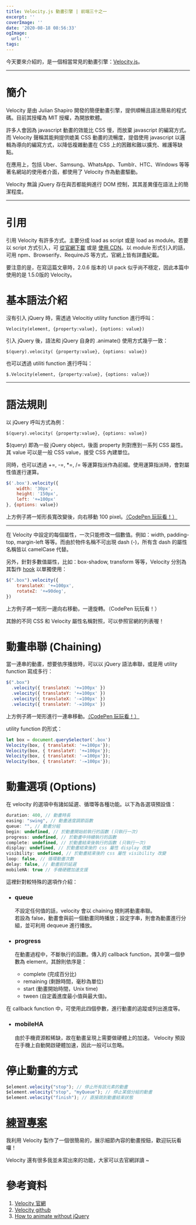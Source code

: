 ```yaml
---
title: Velocity.js 動畫引擎 | 前端三十之一
excerpt: ''
coverImage: ''
date: '2020-08-18 08:56:33'
ogImage: 
  url: ''
tags:
---
```


今天要來介紹的，是一個相當常見的動畫引擎：[Velocity.js](http://velocityjs.org/)。

---

# 簡介
Velocity 是由 Julian Shapiro 開發的簡便動畫引擎，提供順暢且語法簡易的程式碼。目前其授權為 MIT 授權，為開放軟體。


許多人會因為 javascript 動畫的效能比 CSS 慢，而放棄 javascript 的編寫方式。而 Velocity 聲稱其能夠提供媲美 CSS 動畫的流暢度，提倡使用 javascript 以邏輯為導向的編寫方式，以降低複雜動畫在 CSS 上的困難和難以擴充、維護等缺點。


在應用上，包括 Uber、Samsung、WhatsApp、Tumblr、HTC、Windows 等等著名網站的使用者介面，都使用了 Velocity 作為動畫驅動。
 

Velocity 無論 jQuery 存在與否都能夠進行 DOM 控制，其其差異僅在語法上的簡潔程度。

 ---

# 引用

引用 Velocity 有許多方式。主要分成 load as script 或是 load as module。若要以 script 方式引入，可 [從官網下載](http://velocityjs.org/) 或是 [使用 CDN](https://github.com/julianshapiro/velocity#quickstart)。以 module 形式引入的話，可用 npm、Browserify、RequireJS 等方式，官網上皆有詳盡紀載。


要注意的是，在寫這篇文章時，2.0.6 版本的 UI pack 似乎尚不穩定，因此本篇中使用的是 1.5.0版的 Velocity。

 

# 基本語法介紹

沒有引入 jQuery 時，需透過 Velocitiy utility function 進行呼叫：

`Velocity(element, {property:value}, {options: value})`

引入 jQuery 後，語法和 jQuery 自身的 .animate() 使用方式幾乎一致：

`$(query).velocity( {property:value}, {options: value})`

也可以透過 utiliti function 進行呼叫：

`$.Velocity(element, {property:value}, {options: value})`
 

---

# 語法規則

以 jQuery 呼叫方式為例：

`$(query).velocity( {property:value}, {options: value})`

$(query) 即為一般 jQuery object，後面 property 則對應到一系列 CSS 屬性。其 value 可以是一般 CSS value，接受 CSS 內建單位。


同時，也可以透過 +=, -=, *=, /= 等運算指派作為前綴。使用運算指派時，會對屬性值進行運算。

```javascript
$('.box').velocity({
    width: '30px',
    height: '150px',
    left: '+=100px'
}, {options: value})
```

上方例子將一矩形長寬改變後，向右移動 100 pixel。[（CodePen 玩玩看！）](https://codepen.io/_shanpig/pen/GRZqNeO)

 
---

在 Velocity 中設定的每個屬性，一次只能修改一個數值。例如：width, padding-top, margin-left 等等。而由於物件名稱不可出現 dash (-)，所有含 dash 的屬性名稱皆以 camelCase 代替。


另外，針對多數值屬性，比如：box-shadow, transform 等等，Velocity 分別為其製作 [hook](http://velocityjs.org/#hook) 以單獨使用：

```javascript
$(".box").velocity({
    translateX: '+=100px',
    rotateZ: '+=90deg',
})
```

上方例子將一矩形一邊向右移動，一邊旋轉。（CodePen 玩玩看！）


其餘的不同 CSS 和 Velocity 屬性名稱對照，可以參照官網的列表喔！

 

# 動畫串聯 (Chaining)

當一連串的動畫，想要依序播放時，可以以 jQuery 語法串聯，或是用 utility function 寫成多行：

```javascript
$(".box")
  .velocity({ translateX: '+=100px' })
  .velocity({ translateY: '+=100px' })
  .velocity({ translateX: '-=100px' })
  .velocity({ translateY: '-=100px' })
```

上方例子將一矩形進行一連串移動。[（CodePen 玩玩看！）](https://codepen.io/_shanpig/pen/jOqrybR)


utility function 的形式：

```javascript
let box = document.querySelector('.box')
Velocity(box, { translateX: '+=100px'});
Velocity(box, { translateY: '+=100px'});
Velocity(box, { translateX: '-=100px'});
Velocity(box, { translateY: '-=100px'});
```

# 動畫選項 (Options)

在 velocity 的選項中有諸如延遲、循環等各種功能。以下為各選項預設值：

```javascript
duration: 400, // 動畫時長
easing: "swing", // 動畫速度調節函數
queue: "", // 動畫分組
begin: undefined, // 於動畫開始前執行的函數 (只執行一次)
progress: undefined, // 於動畫中持續執行的函數
complete: undefined, // 於動畫結束後執行的函數 (只執行一次)
display: undefined, // 於動畫結束後的 css 屬性 display 改變
visibility: undefined, // 於動畫結束後的 css 屬性 visibility 改變
loop: false, // 循環動畫次數
delay: false, // 動畫前的延遲
mobileHA: true // 手機硬體加速支援
```

這裡針對較特殊的選項作介紹：


- ### queue
  不設定任何值的話，velocity 會以 chaining 規則將動畫串聯。<br>若設為 false，動畫會與前一個動畫同時播放；設定字串，則會為動畫進行分組，並可利用 dequeue 進行播放。

- ### progress
  在動畫過程中，不斷執行的函數。傳入的 callback function，其中第一個參數為 element，其餘則依序是：
    - complete	(完成百分比)
    - remaining	(剩餘時間，毫秒為單位)
    - start			(動畫開始時間，Unix time)
    - tween	  	(自定義進度最小值與最大值)。


在 callback function 中，可使用此四個參數，進行動畫的追蹤或列出進度等。


- ### mobileHA
  由於手機資源較稀缺，故在動畫呈現上需要做硬體上的加速。 Velocity 預設在手機上自動開啟硬體加速，因此一般可以忽略。

 

# 停止動畫的方式

```javascript
$element.velocity("stop"); // 停止所有該元素的動畫
$element.velocity("stop", "myQueue"); // 停止某個分組的動畫
$element.velocity("finish"); // 直接跳到動畫結束狀態
```
 

# [練習專案](https://codepen.io/_shanpig/pen/jOqrBXL)
我利用 Velocity 製作了一個很簡易的，展示細節內容的動畫按鈕，歡迎玩玩看囉！

Velocity 還有很多我並未寫出來的功能，大家可以去官網詳讀 ~

 
# 參考資料

1. [Velocity 官網](http://velocityjs.org/)
2. [Velocity github](https://github.com/julianshapiro/velocity#npm-npm-install-velocity-animatebeta)
3. [How to animate without jQuery](https://www.smashingmagazine.com/2014/09/animating-without-jquery/)